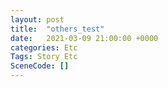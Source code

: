 ```yaml
---
layout: post
title:  "others_test"
date:   2021-03-09 21:00:00 +0000
categories: Etc
Tags: Story Etc
SceneCode: []
---
```

